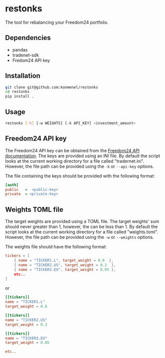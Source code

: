 # restonks
The tool for rebalancing your Freedom24 portfolio.

## Dependencies
- pandas
- tradenet-sdk
- Fredom24 API key

## Installation
```bash
git clone git@github.com:konmenel/restonks
cd restonks
pip install .
```

## Usage
```bash
restonks [-h] [-w WEIGHTS] [-k API_KEY] <investment_amount>
```

## Freedom24 API key
The Freedom24 API key can be obtained from the [Freedom24 API documentation](https://freedom24.com/tradernet-api/auth-api). The keys are provided using an INI file. By default the script looks at the current working directory for a file called "tradernet.ini". However, the file path can be provided using the `-k` or `--api-key` options.

The file containing the keys should be provided with the following format:
```ini
[auth]
public   =  <public-key>
private  = <private-key>
```

## Weights TOML file
The target weights are provided using a TOML file. The target weights' sum should never greater than 1, however, the can be less than 1. By default the script looks at the current working directory for a file called "weights.toml". However, the file path can be provided using the `-w` or `--weights` options.

The weights file should have the following format:

```toml
tickers = [
    { name = "TICKER1.L", target_weight = 0.6  },
    { name = "TICKER2.US", target_weight = 0.2  },
    { name = "TICKER3.EU", target_weight = 0.05 },
    etc..
]
```

or
```toml
[[tickers]]
name = "TICKER1.L"
target_weight = 0.6

[[tickers]]
name = "TICKER2.US"
target_weight = 0.2

[[tickers]]
name = "TICKER3.EU"
target_weight = 0.05

etc..
```
